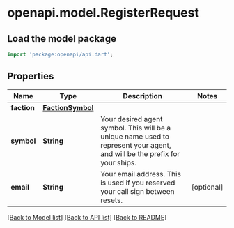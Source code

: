 # openapi.model.RegisterRequest

## Load the model package
```dart
import 'package:openapi/api.dart';
```

## Properties
Name | Type | Description | Notes
------------ | ------------- | ------------- | -------------
**faction** | [**FactionSymbol**](FactionSymbol.md) |  | 
**symbol** | **String** | Your desired agent symbol. This will be a unique name used to represent your agent, and will be the prefix for your ships. | 
**email** | **String** | Your email address. This is used if you reserved your call sign between resets. | [optional] 

[[Back to Model list]](../README.md#documentation-for-models) [[Back to API list]](../README.md#documentation-for-api-endpoints) [[Back to README]](../README.md)


